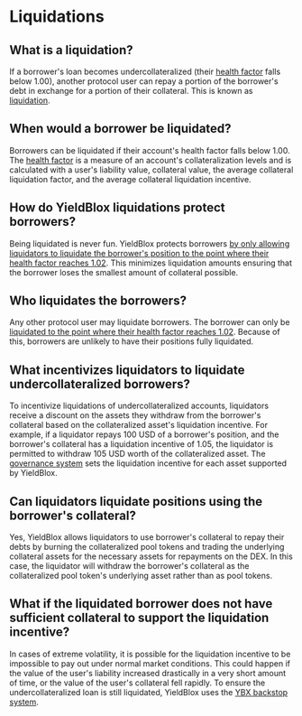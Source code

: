 # Liquidations

## What is a liquidation?

If a borrower's loan becomes undercollateralized (their [health factor](./#whats-a-health-factor) falls below 1.00), another protocol user can repay a portion of the borrower's debt in exchange for a portion of their collateral. This is known as [liquidation](../../technical-docs/math.md#maximum-liquidation-amount).&#x20;

## When would a borrower be liquidated?

Borrowers can be liquidated if their account's health factor falls below 1.00. The [health factor](./#whats-a-health-factor) is a measure of an account's collateralization levels and is calculated with a user's liability value, collateral value, the average collateral liquidation factor, and the average collateral liquidation incentive.

## How do YieldBlox liquidations protect borrowers?

Being liquidated is never fun. YieldBlox protects borrowers [by only allowing liquidators to liquidate the borrower's position to the point where their health factor reaches 1.02](../../technical-docs/math.md#maximum-liquidation-amount). This minimizes liquidation amounts ensuring that the borrower loses the smallest amount of collateral possible.

## Who liquidates the borrowers?

Any other protocol user may liquidate borrowers. The borrower can only be [liquidated to the point where their health factor reaches 1.02](../../technical-docs/math.md#maximum-liquidation-amount). Because of this, borrowers are unlikely to have their positions fully liquidated.

## What incentivizes liquidators to liquidate undercollateralized borrowers?

To incentivize liquidations of undercollateralized accounts, liquidators receive a discount on the assets they withdraw from the borrower's collateral based on the collateralized asset's liquidation incentive. For example, if a liquidator repays 100 USD of a borrower's position, and the borrower's collateral has a liquidation incentive of 1.05, the liquidator is permitted to withdraw 105 USD worth of the collateralized asset. The [governance system](../governance.md) sets the liquidation incentive for each asset supported by YieldBlox.

## Can liquidators liquidate positions using the borrower's collateral?

Yes, YieldBlox allows liquidators to use borrower's collateral to repay their debts by burning the collateralized pool tokens and trading the underlying collateral assets for the necessary assets for repayments on the DEX. In this case, the liquidator will withdraw the borrower's collateral as the collateralized pool token's underlying asset rather than as pool tokens.

## What if the liquidated borrower does not have sufficient collateral to support the liquidation incentive?

In cases of extreme volatility, it is possible for the liquidation incentive to be impossible to pay out under normal market conditions. This could happen if the value of the user's liability increased drastically in a very short amount of time, or the value of the user's collateral fell rapidly. To ensure the undercollateralized loan is still liquidated, YieldBlox uses the [YBX backstop system](../../technical-docs/protocol/#ybx-backstop).&#x20;
